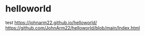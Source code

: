 # helloworld
test
https://johnarm22.github.io/helloworld/
https://github.com/JohnArm22/helloworld/blob/main/Index.html
